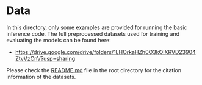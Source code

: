 # Data


In this directory, only some examples are provided for running the basic inference code. The full preprocessed datasets used for training and evaluating the models can be found here:

- <https://drive.google.com/drive/folders/1LHOrkaHZh0O3kOIXRVD23904ZtvVzCnV?usp=sharing>


Please check the [README.md](README.md) file in the root directory for the citation information of the datasets.
